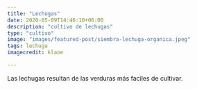 ```yaml
---
title: "Lechugas"
date: 2020-05-09T14:46:10+06:00
description: "cultivo de lechugas"
type: "cultivo"
image: "images/featured-post/siembra-lechuga-organica.jpeg"
tags: lechuga
imagecredit: klaoe

---
```

Las lechugas resultan de las verduras más faciles de cultivar.
